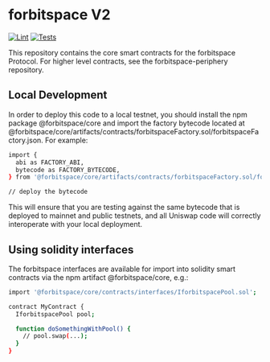 # forbitspace V2

[![Lint](https://github.com/forbitspace/forbitspace-core/workflows/Lint/badge.svg)](https://github.com/forbitspace/forbitspace-core/actions/workflows/lint.yml?query=workflow%3ALint++)
[![Tests](https://github.com/forbitspace/forbitspace-core/workflows/Tests/badge.svg)](https://github.com/forbitspace/forbitspace-core/actions/workflows/tests.yml?query=workflow%3ATests++)

This repository contains the core smart contracts for the forbitspace Protocol. For higher level contracts, see the forbitspace-periphery repository.

## Local Development
In order to deploy this code to a local testnet, you should install the npm package @forbitspace/core and import the factory bytecode located at @forbitspace/core/artifacts/contracts/forbitspaceFactory.sol/forbitspaceFactory.json. For example:
```sh
import {
  abi as FACTORY_ABI,
  bytecode as FACTORY_BYTECODE,
} from '@forbitspace/core/artifacts/contracts/forbitspaceFactory.sol/forbitspaceFactory.json'

// deploy the bytecode
```
This will ensure that you are testing against the same bytecode that is deployed to mainnet and public testnets, and all Uniswap code will correctly interoperate with your local deployment.
## Using solidity interfaces
The forbitspace interfaces are available for import into solidity smart contracts via the npm artifact @forbitspace/core, e.g.:
```sh
import '@forbitspace/core/contracts/interfaces/IforbitspacePool.sol';

contract MyContract {
  IforbitspacePool pool;

  function doSomethingWithPool() {
    // pool.swap(...);
  }
}


```
